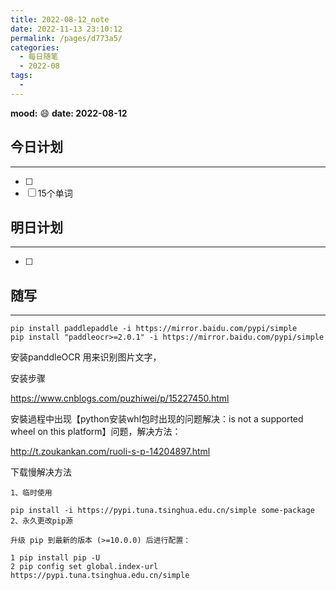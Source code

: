 ```yaml
---
title: 2022-08-12_note
date: 2022-11-13 23:10:12
permalink: /pages/d773a5/
categories:
  - 每日随笔
  - 2022-08
tags:
  - 
---
```

**mood:** :smile:  									**date: 2022-08-12**  
## 今日计划  
------
- [ ]  
- [ ]  15个单词
## 明日计划  
------
- [ ]  
## 随写 
------

```
pip install paddlepaddle -i https://mirror.baidu.com/pypi/simple
pip install "paddleocr>=2.0.1" -i https://mirror.baidu.com/pypi/simple
```



安装panddleOCR 用来识别图片文字，

安装步骤

https://www.cnblogs.com/puzhiwei/p/15227450.html

安裝過程中出现【python安装whl包时出现的问题解决：is not a supported wheel on this platform】问题，解决方法：

http://t.zoukankan.com/ruoli-s-p-14204897.html





下载慢解决方法

```
1、临时使用

pip install -i https://pypi.tuna.tsinghua.edu.cn/simple some-package
2、永久更改pip源

升级 pip 到最新的版本 (>=10.0.0) 后进行配置：

1 pip install pip -U
2 pip config set global.index-url https://pypi.tuna.tsinghua.edu.cn/simple

```

